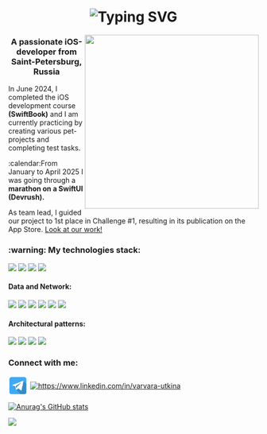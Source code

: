 <h1 align="center", href="https://git.io/typing-svg"><img src="https://readme-typing-svg.herokuapp.com?font=Fira+Code&size=40&pause=1000&color=F7DB47&center=true&vCenter=true&width=435&height=70&lines=Hi%2C+I'm+Varya+%F0%9F%8C%BB" alt="Typing SVG" /></h1>

<img src="https://fiverr-res.cloudinary.com/images/t_main1,q_auto,f_auto,q_auto,f_auto/gigs/70406846/original/858b7a223649226ecfd36480a7498b38b32e042b/create-awesome-animated-graphic.png" alt="" align="right" width="350" height="350" />

<h3 align="center">A passionate iOS-developer from Saint-Petersburg, Russia</h3>

<p>In June 2024, I completed the iOS development course <b>(SwiftBook)</b> and I am currently practicing by creating various pet-projects and completing test tasks.</p>
<p>:calendar:From January to April 2025 I was going through a <b>marathon on a SwiftUI (Devrush).</b></p>
<p> As team lead, I guided our project to 1st place in Challenge #1, resulting in its publication on the App Store. <a href="https://apps.apple.com/ru/app/%D0%B8%D0%B3%D1%80%D0%B0-%D0%B1%D0%BE%D0%BC%D0%B1%D0%B0/id6742895474">Look at our work!</a></p>

<h3 align="left">:warning: My technologies stack:</h3>

<img src="https://img.shields.io/badge/Swift-2F4F4F?style=for-the-badge&logo=swift&logoColor=FF4500"/> <img src="https://img.shields.io/badge/UIKIT-ADD8E6?style=for-the-badge&logo=uikit&logoColor=000080"/> <img src="https://img.shields.io/badge/SwiftUI-DC143C?style=for-the-badge"/> <img src="https://img.shields.io/badge/Git-FFFAFA?style=for-the-badge&logo=git&logoColor=FF4500"/>

<h4 align="left">Data and Network:</h4>
<p><img src="https://img.shields.io/badge/URLSession-006400?style=for-the-badge"/> <img src="https://img.shields.io/badge/Alamofire-8B0000?style=for-the-badge"/> <img src="https://img.shields.io/badge/Async-await-CD5C5C?style=for-the-badge"/> <img src="https://img.shields.io/badge/Core Data-008000?style=for-the-badge"/> <img src="https://img.shields.io/badge/User Defaults-DAA520?style=for-the-badge"/> <img src="https://img.shields.io/badge/Realm-800080?style=for-the-badge"/></p>

<h4 align="left">Architectural patterns:</h4>
<p><img src="https://img.shields.io/badge/MVC-8B0000?style=for-the-badge"/> <img src="https://img.shields.io/badge/MVVM-008080?style=for-the-badge"/> <img src="https://img.shields.io/badge/VIPER-800080?style=for-the-badge"/> <img src="https://img.shields.io/badge/Clean Swift-FFDEAD?style=for-the-badge"/></p>

<h3 align="left">Connect with me:</h3>
<p align="left">
<a href="https://t.me/var_ka" target="blank"><img align="center" src="https://github.com/VaryaUtkina/varyautkina/blob/d67d17f73743628a834a5f69ba35debe482789d4/assets/telegram_sidxucjghnne.svg" height="40" width="40" /></a>
<a href="https://linkedin.com/in/https://www.linkedin.com/in/varvara-utkina" target="blank"><img align="center" src="https://raw.githubusercontent.com/rahuldkjain/github-profile-readme-generator/master/src/images/icons/Social/linked-in-alt.svg" alt="https://www.linkedin.com/in/varvara-utkina" height="30" width="40" /></a>
</p>

[![Anurag's GitHub stats](https://github-readme-stats.vercel.app/api?username=varyautkina)](https://github.com/Loveink/github-readme-stats)

![](https://komarev.com/ghpvc/?username=varyautkina)

<!--
**VaryaUtkina/varyautkina** is a ✨ _special_ ✨ repository because its `README.md` (this file) appears on your GitHub profile.

Here are some ideas to get you started:

- 🔭 I’m currently working on ...
- 🌱 I’m currently learning ...
- 👯 I’m looking to collaborate on ...
- 🤔 I’m looking for help with ...
- 💬 Ask me about ...
- 📫 How to reach me: ...
- 😄 Pronouns: ...
- ⚡ Fun fact: ...
-->
